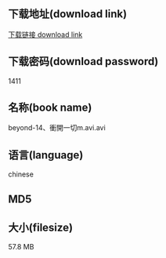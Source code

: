 ## 下载地址(download link)
[下载链接 download link](https://tutu365.netlify.app/?s=beyond-14%E3%80%81%E8%A1%9D%E9%96%8B%E4%B8%80%E5%88%87m.avi)

## 下载密码(download password)
1411

## 名称(book name)
beyond-14、衝開一切m.avi.avi

## 语言(language)
chinese

## MD5


## 大小(filesize)
57.8 MB
